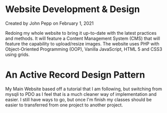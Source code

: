 # Website Development & Design
Created by John Pepp on February 1, 2021

Redoing my whole website to bring it up-to-date with the latest practices
and methods. It will feature a Content Management System (CMS) that will feature
the capability to upload/resize images. The website uses PHP with 
Object-Oriented Programming (OOP), Vanilla JavaScript, HTML 5 and CSS3 using grids.


# An Active Record Design Pattern
My Main Website based off a tutorial that I am following, but switching from mysqli to PDO as I feel that is 
a much cleaner way of implementation and easier. I still have ways to go, but once I'm finish my classes should
be easier to transferred from one project to another project. 

